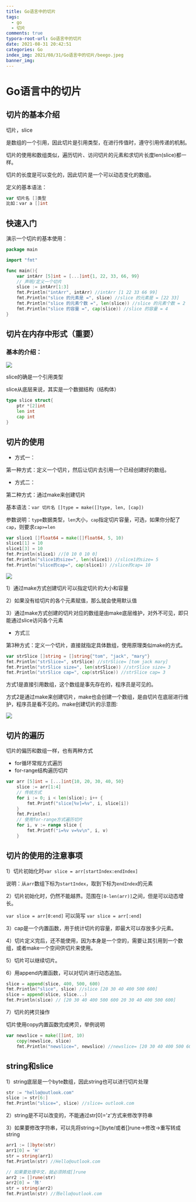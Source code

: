 ```yaml
---
title: Go语言中的切片
tags:
  - go
  - 切片
comments: true
typora-root-url: Go语言中的切片
date: 2021-08-31 20:42:51
categories: Go
index_img: 2021/08/31/Go语言中的切片/beego.jpeg
banner_img:
---
```


# Go语言中的切片

## 切片的基本介绍

切片，slice

是数组的一个引用，因此切片是引用类型，在进行传值时，遵守引用传递的机制。

切片的使用和数组类似，遍历切片、访问切片的元素和求切片长度len(slice)都一样。

切片的长度是可以变化的，因此切片是一个可以动态变化的数组。

定义的基本语法：

```go
var 切片名 []类型
比如：var a []int
```

## 快速入门

演示一个切片的基本使用：

```go
package main

import "fmt"

func main(){
	var intArr [5]int = [...]int{1, 22, 33, 66, 99}
	// 声明/定义一个切片
	slice := intArr[1:3]
	fmt.Println("intArr", intArr) //intArr [1 22 33 66 99]
	fmt.Println("slice 的元素是 =", slice) //slice 的元素是 = [22 33]
	fmt.Println("slice 的元素个数 =", len(slice)) //slice 的元素个数 = 2
	fmt.Println("slice 的容量 =", cap(slice)) //slice 的容量 = 4
}
```

## 切片在内存中形式（重要）

### 基本的介绍：

![](image-20210831205851193.png)

slice的确是一个引用类型

slice从底层来说，其实是一个数据结构（结构体）

```go
type slice struct{
    ptr *[2]int
    len int
    cap int
}
```

## 切片的使用

- 方式一：

第一种方式：定义一个切片，然后让切片去引用一个已经创建好的数组。

- 方式二：

第二种方式：通过make来创建切片

基本语法：`var 切片名 []type = make([]type, len, [cap])`

参数说明：`type`数据类型，`len`大小，`cap`指定切片容量，可选，如果你分配了`cap`，则要求`cap>=len`

```go
var slice1 []float64 = make([]float64, 5, 10)
slice1[1] = 10
slice1[3] = 10
fmt.Println(slice1) //[0 10 0 10 0]
fmt.Println("slice1的size=", len(slice1)) //slice1的size= 5
fmt.Println("slice的cap=", cap(slice1)) //slice的cap= 10
```

![](image-20210831211122280.png)

1）通过make方式创建切片可以指定切片的大小和容量

2）如果没有给切片的各个元素赋值，那么就会使用默认值

3）通过make方式创建的切片对应的数组是由make底层维护，对外不可见，即只能通过slice访问各个元素

- 方式三

第3种方式：定义一个切片，直接就指定具体数组，使用原理类似make的方式。

```go
var strSlice []string = []string{"tom", "jack", "mary"}
fmt.Println("strSlice=", strSlice) //strSlice= [tom jack mary]
fmt.Println("strSlice size=", len(strSlice)) //strSlice size= 3
fmt.Println("strSlice cap=", cap(strSlice)) //strSlice cap= 3
```

方式1是直接引用数组，这个数组是事先存在的，程序员是可见的。

方式2是通过make来创建切片，make也会创建一个数组，是由切片在底层进行维护，程序员是看不见的。make创建切片的示意图∶

![](image-20210831212029532.png)

## 切片的遍历

切片的偏历和数组一样，也有两种方式

- for循环常规方式遍历
- for-range结构遍历切片

```go
var arr [5]int = [...]int{10, 20, 30, 40, 50}
	slice := arr[1:4]
	// 传统方式
	for i := 0; i < len(slice); i++ {
		fmt.Printf("slice[%v]=%v", i, slice[i])
	}
	fmt.Println()
	// 使用for-range方式遍历切片
	for i, v := range slice {
		fmt.Printf("i=%v v=%v\n", i, v)
	}
```

## 切片的使用的注意事项

1）切片初始化时`var slice = arr[startIndex:endIndex]`

说明：从`arr`数组下标为`startIndex`，取到下标为`endIndex`的元素

2）切片初始化时，仍然不能越界。范围在`[0-len(arr)]`之间，但是可以动态增长。

`var slice = arr[0:end]` 可以简写 `var slice = arr[:end]`

3）cap是一个内置函数，用于统计切片的容量，即最大可以存放多少元素。

4）切片定义完后，还不能使用，因为本身是一个空的，需要让其引用到一个数组，或者make一个空间供切片来使用。

5）切片可以继续切片。

6）用append内置函数，可以对切片进行动态追加。

```go
slice = append(slice, 400, 500, 600)
fmt.Println("slice", slice) //slice [20 30 40 400 500 600]
slice = append(slice, slice...)
fmt.Println(slice) // [20 30 40 400 500 600 20 30 40 400 500 600]
```

7）切片的拷贝操作

切片使用copy内置函数完成拷贝，举例说明

```go
var newslice = make([]int, 10)
	copy(newslice, slice)
	fmt.Println("newslice=", newslice) //newslice= [20 30 40 400 500 600 20 30 40 400]
```

## string和slice

1）string底层是一个byte数组，因此string也可以进行切片处理

```go
str := "hello@outlook.com"
slice := str[6:]
fmt.Println("slice=", slice) //slice= outlook.com
```

2）string是不可以改变的，不能通过str[0]='z'方式来修改字符串

3）如果要修改字符串，可以先将string->[]byte/或者[]rune->修改->重写转成string

```go
arr1 := []byte(str)
arr1[0] = 'H'
str = string(arr1)
fmt.Println(str) //Hello@outlook.com

// 如果要处理中文，就必须转成[]rune
arr2 := []rune(str)
arr2[0] = '陈'
str = string(arr2)
fmt.Println(str) //陈ello@outlook.com
```





[//]:#(设置表格整体居中显示)
<style>
    table
    {
        margin: auto;
        font-size: 80%;
    }
</style>


